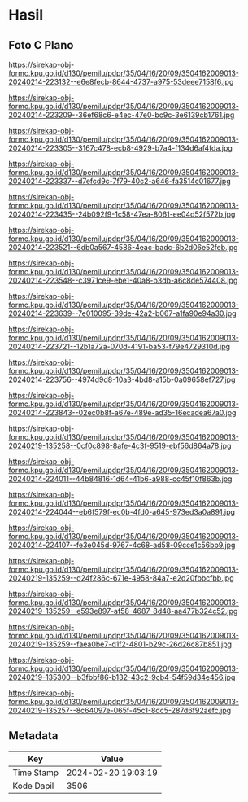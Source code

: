 # Hasil

## Foto C Plano

https://sirekap-obj-formc.kpu.go.id/d130/pemilu/pdpr/35/04/16/20/09/3504162009013-20240214-223132--e6e8fecb-8644-4737-a975-53deee7158f6.jpg

https://sirekap-obj-formc.kpu.go.id/d130/pemilu/pdpr/35/04/16/20/09/3504162009013-20240214-223209--36ef68c6-e4ec-47e0-bc9c-3e6139cb1761.jpg

https://sirekap-obj-formc.kpu.go.id/d130/pemilu/pdpr/35/04/16/20/09/3504162009013-20240214-223305--3167c478-ecb8-4929-b7a4-f134d6af4fda.jpg

https://sirekap-obj-formc.kpu.go.id/d130/pemilu/pdpr/35/04/16/20/09/3504162009013-20240214-223337--d7efcd9c-7f79-40c2-a646-fa3514c01677.jpg

https://sirekap-obj-formc.kpu.go.id/d130/pemilu/pdpr/35/04/16/20/09/3504162009013-20240214-223435--24b092f9-1c58-47ea-8061-ee04d52f572b.jpg

https://sirekap-obj-formc.kpu.go.id/d130/pemilu/pdpr/35/04/16/20/09/3504162009013-20240214-223521--6db0a567-4586-4eac-badc-6b2d06e52feb.jpg

https://sirekap-obj-formc.kpu.go.id/d130/pemilu/pdpr/35/04/16/20/09/3504162009013-20240214-223548--c3971ce9-ebe1-40a8-b3db-a6c8de574408.jpg

https://sirekap-obj-formc.kpu.go.id/d130/pemilu/pdpr/35/04/16/20/09/3504162009013-20240214-223639--7e010095-39de-42a2-b067-a1fa90e94a30.jpg

https://sirekap-obj-formc.kpu.go.id/d130/pemilu/pdpr/35/04/16/20/09/3504162009013-20240214-223721--12b1a72a-070d-4191-ba53-f79e4729310d.jpg

https://sirekap-obj-formc.kpu.go.id/d130/pemilu/pdpr/35/04/16/20/09/3504162009013-20240214-223756--4974d9d8-10a3-4bd8-a15b-0a09658ef727.jpg

https://sirekap-obj-formc.kpu.go.id/d130/pemilu/pdpr/35/04/16/20/09/3504162009013-20240214-223843--02ec0b8f-a67e-489e-ad35-16ecadea67a0.jpg

https://sirekap-obj-formc.kpu.go.id/d130/pemilu/pdpr/35/04/16/20/09/3504162009013-20240219-135258--0cf0c898-8afe-4c3f-9519-ebf56d864a78.jpg

https://sirekap-obj-formc.kpu.go.id/d130/pemilu/pdpr/35/04/16/20/09/3504162009013-20240214-224011--44b84816-1d64-41b6-a988-cc45f10f863b.jpg

https://sirekap-obj-formc.kpu.go.id/d130/pemilu/pdpr/35/04/16/20/09/3504162009013-20240214-224044--eb6f579f-ec0b-4fd0-a645-973ed3a0a891.jpg

https://sirekap-obj-formc.kpu.go.id/d130/pemilu/pdpr/35/04/16/20/09/3504162009013-20240214-224107--fe3e045d-9767-4c68-ad58-09cce1c56bb9.jpg

https://sirekap-obj-formc.kpu.go.id/d130/pemilu/pdpr/35/04/16/20/09/3504162009013-20240219-135259--d24f286c-671e-4958-84a7-e2d20fbbcfbb.jpg

https://sirekap-obj-formc.kpu.go.id/d130/pemilu/pdpr/35/04/16/20/09/3504162009013-20240219-135259--e593e897-af58-4687-8d48-aa477b324c52.jpg

https://sirekap-obj-formc.kpu.go.id/d130/pemilu/pdpr/35/04/16/20/09/3504162009013-20240219-135259--faea0be7-d1f2-4801-b29c-26d26c87b851.jpg

https://sirekap-obj-formc.kpu.go.id/d130/pemilu/pdpr/35/04/16/20/09/3504162009013-20240219-135300--b3fbbf86-b132-43c2-9cb4-54f59d34e456.jpg

https://sirekap-obj-formc.kpu.go.id/d130/pemilu/pdpr/35/04/16/20/09/3504162009013-20240219-135257--8c64097e-065f-45c1-8dc5-287d6f92aefc.jpg


## Metadata

| Key        | Value               |
| ---------- | ------------------- |
| Time Stamp | 2024-02-20 19:03:19 |
| Kode Dapil | 3506                |



